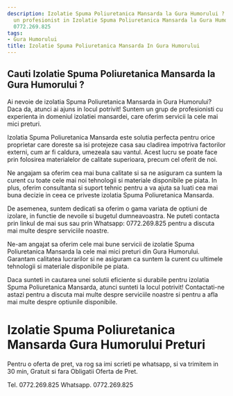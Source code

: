 ```yaml
---
description: Izolatie Spuma Poliuretanica Mansarda la Gura Humorului ? Ai nevoie de
  un profesionist in Izolatie Spuma Poliuretanica Mansarda la Gura Humorului. tel.
  0772.269.825
tags:
- Gura Humorului
title: Izolatie Spuma Poliuretanica Mansarda In Gura Humorului
---
```



## Cauti Izolatie Spuma Poliuretanica Mansarda la Gura Humorului ?

Ai nevoie de izolatia Spuma Poliuretanica Mansarda in Gura Humorului? Daca da, atunci ai ajuns in locul potrivit! Suntem un grup de profesionisti cu experienta in domeniul izolatiei mansardei, care oferim servicii la cele mai mici preturi.

Izolatia Spuma Poliuretanica Mansarda este solutia perfecta pentru orice proprietar care doreste sa isi protejeze casa sau cladirea impotriva factorilor externi, cum ar fi caldura, umezeala sau vantul. Acest lucru se poate face prin folosirea materialelor de calitate superioara, precum cel oferit de noi.

Ne angajam sa oferim cea mai buna calitate si sa ne asiguram ca suntem la curent cu toate cele mai noi tehnologii si materiale disponibile pe piata. In plus, oferim consultanta si suport tehnic pentru a va ajuta sa luati cea mai buna decizie in ceea ce priveste izolatia Spuma Poliuretanica Mansarda.

De asemenea, suntem dedicati sa oferim o gama variata de optiuni de izolare, in functie de nevoile si bugetul dumneavoastra. Ne puteti contacta prin linkul de mai sus sau prin Whatsapp: 0772.269.825 pentru a discuta mai multe despre serviciile noastre.

Ne-am angajat sa oferim cele mai bune servicii de izolatie Spuma Poliuretanica Mansarda la cele mai mici preturi din Gura Humorului. Garantam calitatea lucrarilor si ne asiguram ca suntem la curent cu ultimele tehnologii si materiale disponibile pe piata.

Daca sunteti in cautarea unei solutii eficiente si durabile pentru izolatia Spuma Poliuretanica Mansarda, atunci sunteti la locul potrivit! Contactati-ne astazi pentru a discuta mai multe despre serviciile noastre si pentru a afla mai multe despre optiunile disponibile.

# Izolatie Spuma Poliuretanica Mansarda Gura Humorului Preturi
Pentru o oferta de pret, va rog sa imi scrieti pe whatsapp, si va trimitem in 30 min, Gratuit si fara Obligatii Oferta de Pret.

Tel. 0772.269.825
Whatsapp. 0772.269.825